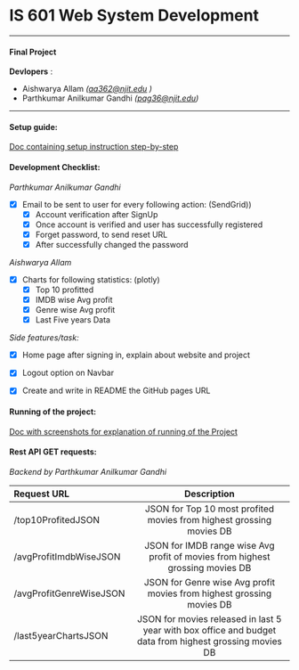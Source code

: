 # IS 601 Web System Development
***
#### Final Project
**Devlopers** : 
- Aishwarya Allam *(aa362@njit.edu )*
- Parthkumar Anilkumar Gandhi *(pag36@njit.edu)*
****

#### Setup guide:
[Doc containing setup instruction step-by-step](Final%20Team%20Project%20Setup%20Guide%20-%20IS%20601.md)

#### Development Checklist:
*Parthkumar Anilkumar Gandhi*
- [X] Email to be sent to user for every following action: (SendGrid))
  - [X] Account verification after SignUp
  - [X] Once account is verified and user has successfully registered
  - [X] Forget password, to send reset URL
  - [X] After successfully changed the password
    
*Aishwarya Allam*  
- [X] Charts for following statistics: (plotly)
  - [X] Top 10 profitted
  - [X] IMDB wise Avg profit
  - [X] Genre wise Avg profit
  - [X] Last Five years Data
    
*Side features/task:*
- [X] Home page after signing in, explain about website and project
- [X] Logout option on Navbar
- [X] Create and write in README the GitHub pages URL


#### Running of the project:
[Doc with screenshots for explanation of running of the Project](Final%20Term%20Project%20Running%20-%20IS%20601.md)

#### Rest API GET requests:
*Backend by Parthkumar Anilkumar Gandhi*

| Request URL      | Description |
| :---        |    :----:   | 
| /top10ProfitedJSON   | JSON for Top 10 most profited movies from highest grossing movies DB  | 
| /avgProfitImdbWiseJSON      |  JSON for IMDB range wise Avg profit of movies from highest grossing movies DB       | 
| /avgProfitGenreWiseJSON   |  JSON for Genre wise Avg profit movies from highest grossing movies DB        | 
| /last5yearChartsJSON      |  JSON for movies released in last 5 year with box office and budget data from highest grossing movies DB       | 